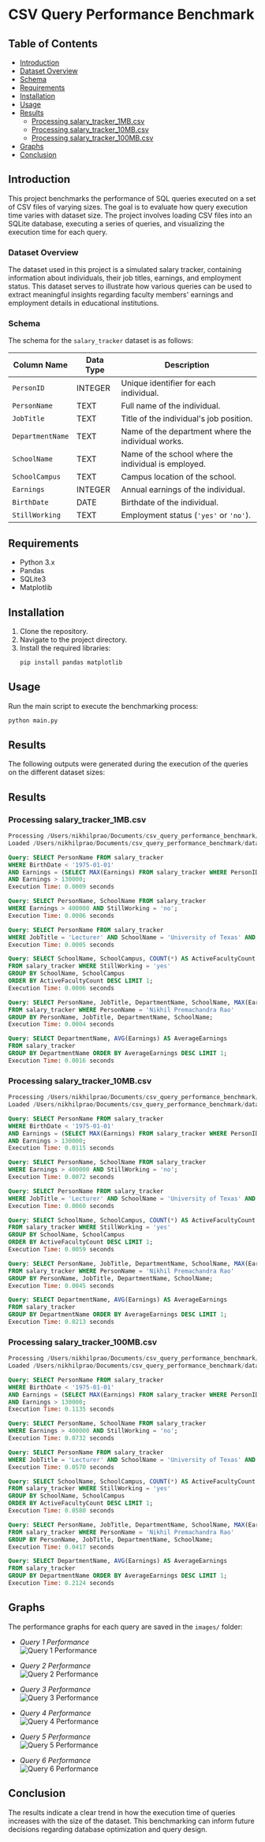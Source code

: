 # CSV Query Performance Benchmark

## Table of Contents
- [Introduction](#introduction)
- [Dataset Overview](#dataset-overview)
- [Schema](#schema)
- [Requirements](#requirements)
- [Installation](#installation)
- [Usage](#usage)
- [Results](#results)
  - [Processing salary_tracker_1MB.csv](#processing-salary_tracker_1mbcsv)
  - [Processing salary_tracker_10MB.csv](#processing-salary_tracker_10mbcsv)
  - [Processing salary_tracker_100MB.csv](#processing-salary_tracker_100mbcsv)
- [Graphs](#graphs)
- [Conclusion](#conclusion)

## Introduction
This project benchmarks the performance of SQL queries executed on a set of CSV files of varying sizes. The goal is to evaluate how query execution time varies with dataset size. The project involves loading CSV files into an SQLite database, executing a series of queries, and visualizing the execution time for each query.

### Dataset Overview
The dataset used in this project is a simulated salary tracker, containing information about individuals, their job titles, earnings, and employment status. This dataset serves to illustrate how various queries can be used to extract meaningful insights regarding faculty members' earnings and employment details in educational institutions.

### Schema
The schema for the `salary_tracker` dataset is as follows:

| Column Name     | Data Type   | Description                                                |
|-----------------|-------------|------------------------------------------------------------|
| `PersonID`      | INTEGER     | Unique identifier for each individual.                     |
| `PersonName`    | TEXT        | Full name of the individual.                               |
| `JobTitle`      | TEXT        | Title of the individual's job position.                    |
| `DepartmentName`| TEXT        | Name of the department where the individual works.         |
| `SchoolName`    | TEXT        | Name of the school where the individual is employed.       |
| `SchoolCampus`  | TEXT        | Campus location of the school.                             |
| `Earnings`      | INTEGER     | Annual earnings of the individual.                         |
| `BirthDate`     | DATE        | Birthdate of the individual.                               |
| `StillWorking`  | TEXT        | Employment status (`'yes'` or `'no'`).                     |

## Requirements
- Python 3.x
- Pandas
- SQLite3
- Matplotlib

## Installation
1. Clone the repository.
2. Navigate to the project directory.
3. Install the required libraries:
   ```bash
   pip install pandas matplotlib

## Usage
Run the main script to execute the benchmarking process:
```bash
python main.py
```

## Results
The following outputs were generated during the execution of the queries on the different dataset sizes:

## Results

### Processing salary_tracker_1MB.csv

```sql
Processing /Users/nikhilprao/Documents/csv_query_performance_benchmark/datasets/salary_tracker_1MB.csv...
Loaded /Users/nikhilprao/Documents/csv_query_performance_benchmark/datasets/salary_tracker_1MB.csv into database salary_tracker.db

Query: SELECT PersonName FROM salary_tracker 
WHERE BirthDate < '1975-01-01' 
AND Earnings = (SELECT MAX(Earnings) FROM salary_tracker WHERE PersonID = salary_tracker.PersonID) 
AND Earnings > 130000;
Execution Time: 0.0009 seconds

Query: SELECT PersonName, SchoolName FROM salary_tracker 
WHERE Earnings > 400000 AND StillWorking = 'no';
Execution Time: 0.0006 seconds

Query: SELECT PersonName FROM salary_tracker 
WHERE JobTitle = 'Lecturer' AND SchoolName = 'University of Texas' AND StillWorking = 'no';
Execution Time: 0.0005 seconds

Query: SELECT SchoolName, SchoolCampus, COUNT(*) AS ActiveFacultyCount 
FROM salary_tracker WHERE StillWorking = 'yes' 
GROUP BY SchoolName, SchoolCampus 
ORDER BY ActiveFacultyCount DESC LIMIT 1;
Execution Time: 0.0006 seconds

Query: SELECT PersonName, JobTitle, DepartmentName, SchoolName, MAX(Earnings) AS MostRecentEarnings 
FROM salary_tracker WHERE PersonName = 'Nikhil Premachandra Rao' 
GROUP BY PersonName, JobTitle, DepartmentName, SchoolName;
Execution Time: 0.0004 seconds

Query: SELECT DepartmentName, AVG(Earnings) AS AverageEarnings 
FROM salary_tracker 
GROUP BY DepartmentName ORDER BY AverageEarnings DESC LIMIT 1;
Execution Time: 0.0016 seconds 
```
### Processing salary_tracker_10MB.csv

```sql
Processing /Users/nikhilprao/Documents/csv_query_performance_benchmark/datasets/salary_tracker_10MB.csv...
Loaded /Users/nikhilprao/Documents/csv_query_performance_benchmark/datasets/salary_tracker_10MB.csv into database salary_tracker.db

Query: SELECT PersonName FROM salary_tracker 
WHERE BirthDate < '1975-01-01' 
AND Earnings = (SELECT MAX(Earnings) FROM salary_tracker WHERE PersonID = salary_tracker.PersonID) 
AND Earnings > 130000;
Execution Time: 0.0115 seconds

Query: SELECT PersonName, SchoolName FROM salary_tracker 
WHERE Earnings > 400000 AND StillWorking = 'no';
Execution Time: 0.0072 seconds

Query: SELECT PersonName FROM salary_tracker 
WHERE JobTitle = 'Lecturer' AND SchoolName = 'University of Texas' AND StillWorking = 'no';
Execution Time: 0.0060 seconds

Query: SELECT SchoolName, SchoolCampus, COUNT(*) AS ActiveFacultyCount 
FROM salary_tracker WHERE StillWorking = 'yes' 
GROUP BY SchoolName, SchoolCampus 
ORDER BY ActiveFacultyCount DESC LIMIT 1;
Execution Time: 0.0059 seconds

Query: SELECT PersonName, JobTitle, DepartmentName, SchoolName, MAX(Earnings) AS MostRecentEarnings 
FROM salary_tracker WHERE PersonName = 'Nikhil Premachandra Rao' 
GROUP BY PersonName, JobTitle, DepartmentName, SchoolName;
Execution Time: 0.0045 seconds

Query: SELECT DepartmentName, AVG(Earnings) AS AverageEarnings 
FROM salary_tracker 
GROUP BY DepartmentName ORDER BY AverageEarnings DESC LIMIT 1;
Execution Time: 0.0213 seconds
```

### Processing salary_tracker_100MB.csv

```sql
Processing /Users/nikhilprao/Documents/csv_query_performance_benchmark/datasets/salary_tracker_100MB.csv...
Loaded /Users/nikhilprao/Documents/csv_query_performance_benchmark/datasets/salary_tracker_100MB.csv into database salary_tracker.db

Query: SELECT PersonName FROM salary_tracker 
WHERE BirthDate < '1975-01-01' 
AND Earnings = (SELECT MAX(Earnings) FROM salary_tracker WHERE PersonID = salary_tracker.PersonID) 
AND Earnings > 130000;
Execution Time: 0.1135 seconds

Query: SELECT PersonName, SchoolName FROM salary_tracker 
WHERE Earnings > 400000 AND StillWorking = 'no';
Execution Time: 0.0732 seconds

Query: SELECT PersonName FROM salary_tracker 
WHERE JobTitle = 'Lecturer' AND SchoolName = 'University of Texas' AND StillWorking = 'no';
Execution Time: 0.0570 seconds

Query: SELECT SchoolName, SchoolCampus, COUNT(*) AS ActiveFacultyCount 
FROM salary_tracker WHERE StillWorking = 'yes' 
GROUP BY SchoolName, SchoolCampus 
ORDER BY ActiveFacultyCount DESC LIMIT 1;
Execution Time: 0.0580 seconds

Query: SELECT PersonName, JobTitle, DepartmentName, SchoolName, MAX(Earnings) AS MostRecentEarnings 
FROM salary_tracker WHERE PersonName = 'Nikhil Premachandra Rao' 
GROUP BY PersonName, JobTitle, DepartmentName, SchoolName;
Execution Time: 0.0417 seconds

Query: SELECT DepartmentName, AVG(Earnings) AS AverageEarnings 
FROM salary_tracker 
GROUP BY DepartmentName ORDER BY AverageEarnings DESC LIMIT 1;
Execution Time: 0.2124 seconds
```

## Graphs

The performance graphs for each query are saved in the `images/` folder:

- *Query 1 Performance*  
  ![Query 1 Performance](images/query_1_performance.png)

- *Query 2 Performance*  
  ![Query 2 Performance](images/query_2_performance.png)

- *Query 3 Performance*  
  ![Query 3 Performance](images/query_3_performance.png)

- *Query 4 Performance*  
  ![Query 4 Performance](images/query_4_performance.png)

- *Query 5 Performance*  
  ![Query 5 Performance](images/query_5_performance.png)

- *Query 6 Performance*  
  ![Query 6 Performance](images/query_6_performance.png)

## Conclusion
The results indicate a clear trend in how the execution time of queries increases with the size of the dataset. This benchmarking can inform future decisions regarding database optimization and query design.